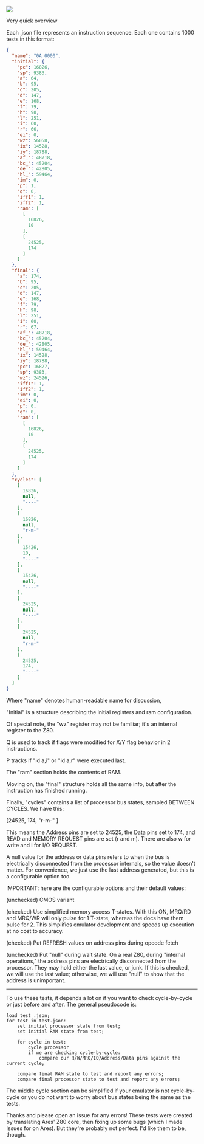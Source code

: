 [![](https://github.com/SingleStepTests/z80/actions/workflows/validate.yml/badge.svg)](https://github.com/SingleStepTests/z80/actions/workflows/validate.yml)

Very quick overview

Each .json file represents an instruction sequence. Each one contains 1000 tests in this format:

```json
{
  "name": "0A 0000",
  "initial": {
    "pc": 16826,
    "sp": 9383,
    "a": 64,
    "b": 95,
    "c": 205,
    "d": 147,
    "e": 168,
    "f": 79,
    "h": 98,
    "l": 251,
    "i": 60,
    "r": 66,
    "ei": 0,
    "wz": 56058,
    "ix": 14528,
    "iy": 18788,
    "af_": 48718,
    "bc_": 45204,
    "de_": 42805,
    "hl_": 59464,
    "im": 0,
    "p": 1,
    "q": 0,
    "iff1": 1,
    "iff2": 1,
    "ram": [
      [
        16826,
        10
      ],
      [
        24525,
        174
      ]
    ]
  },
  "final": {
    "a": 174,
    "b": 95,
    "c": 205,
    "d": 147,
    "e": 168,
    "f": 79,
    "h": 98,
    "l": 251,
    "i": 60,
    "r": 67,
    "af_": 48718,
    "bc_": 45204,
    "de_": 42805,
    "hl_": 59464,
    "ix": 14528,
    "iy": 18788,
    "pc": 16827,
    "sp": 9383,
    "wz": 24526,
    "iff1": 1,
    "iff2": 1,
    "im": 0,
    "ei": 0,
    "p": 0,
    "q": 0,
    "ram": [
      [
        16826,
        10
      ],
      [
        24525,
        174
      ]
    ]
  },
  "cycles": [
    [
      16826,
      null,
      "----"
    ],
    [
      16826,
      null,
      "r-m-"
    ],
    [
      15426,
      10,
      "----"
    ],
    [
      15426,
      null,
      "----"
    ],
    [
      24525,
      null,
      "----"
    ],
    [
      24525,
      null,
      "r-m-"
    ],
    [
      24525,
      174,
      "----"
    ]
  ]
}
```

Where "name" denotes human-readable name for discussion,

"Initial" is a structure describing the initial registers and ram configuration.

Of special note, the "wz" register may not be familiar; it's an internal register to the Z80.

Q is used to track if flags were modified for X/Y flag behavior in 2 instructions.

P tracks if "ld a,i" or "ld a,r" were executed last.

The "ram" section holds the contents of RAM.

Moving on, the "final" structure holds all the same info, but after the instruction has finished running.

Finally, "cycles" contains a list of processor bus states, sampled BETWEEN CYCLES.
We have this:

[24525, 174, "r-m-" ]

This means the Address pins are set to 24525, the Data pins set to 174, and READ and MEMORY REQUEST pins are set (r and m). There are also w for write and i for I/O REQUEST.

A null value for the address or data pins refers to when the bus is electrically disconnected from the processor internals, so the value doesn't matter. For convenience, we just use the last address generated, but this is a configurable option too.

IMPORTANT: here are the configurable options and their default values:

(unchecked) CMOS variant

(checked) Use simplified memory access T-states. With this ON, MRQ/RD and MRQ/WR will only pulse for 1 T-state, whereas the docs have them pulse for 2. This simplifies emulator development and speeds up execution at no cost to accuracy.

(checked) Put REFRESH values on address pins during opcode fetch

(unchecked) Put "null" during wait state. On a real Z80, during "internal operations," the address pins are electrically disconnected from the processor. They may hold either the last value, or junk. If this is checked, we will use the last value; otherwise, we will use "null" to show that the address is unimportant.

---

To use these tests, it depends a lot on if you want to check cycle-by-cycle or just before and after. The general pseudocode is:

```
load test .json;
for test in test.json:
    set initial processor state from test;
    set initial RAM state from test;
    
    for cycle in test:
        cycle processor
        if we are checking cycle-by-cycle:
            compare our R/W/MRQ/IO/Address/Data pins against the current cycle;
      
    compare final RAM state to test and report any errors;
    compare final processor state to test and report any errors;
```

The middle cycle section can be simplified if your emulator is not cycle-by-cycle or you do not want to worry about bus states being the same as the tests.

Thanks and please open an issue for any errors! These tests were created by translating Ares' Z80 core, then fixing up some bugs (which I made Issues for on Ares). But they're probably not perfect. I'd like them to be, though.
